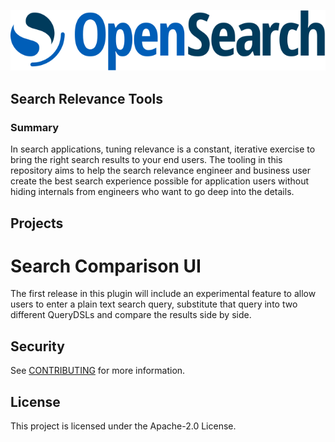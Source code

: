 ![OpenSearch Project](OpenSearch.svg)
## Search Relevance Tools

### Summary
In search applications, tuning relevance is a constant, iterative exercise to bring the right search results to your end users. The tooling in this repository aims to help the search relevance engineer and business user create the best search experience possible for application users without hiding internals from engineers who want to go deep into the details.

## Projects
# Search Comparison UI
The first release in this plugin will include an experimental feature to allow users to enter a plain text search query, substitute that query into two different QueryDSLs and compare the results side by side.

## Security

See [CONTRIBUTING](CONTRIBUTING.md#security-issue-notifications) for more information.

## License

This project is licensed under the Apache-2.0 License.

